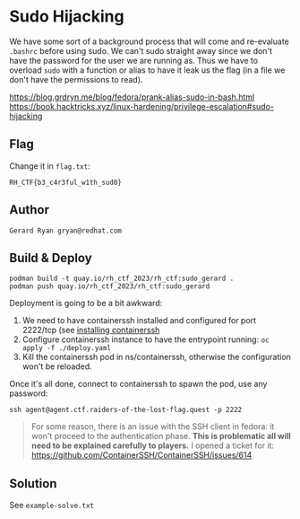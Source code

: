# Sudo Hijacking

We have some sort of a background process that will come and re-evaluate
`.bashrc` before using sudo. We can't sudo straight away since we don't have
the password for the user we are running as. Thus we have to overload `sudo`
with a function or alias to have it leak us the flag (in a file we don't have
the permissions to read).

https://blog.grdryn.me/blog/fedora/prank-alias-sudo-in-bash.html
https://book.hacktricks.xyz/linux-hardening/privilege-escalation#sudo-hijacking

## Flag

Change it in `flag.txt`:

    RH_CTF{b3_c4r3ful_w1th_sud0}

## Author

    Gerard Ryan gryan@redhat.com

## Build & Deploy

    podman build -t quay.io/rh_ctf_2023/rh_ctf:sudo_gerard .
    podman push quay.io/rh_ctf_2023/rh_ctf:sudo_gerard

Deployment is going to be a bit awkward:

1. We need to have containerssh installed and configured for port 2222/tcp (see [installing containerssh](https://gitlab.cee.redhat.com/warhw-ctf-2023-orga-team/warhw-ctf-2024/-/blob/main/infrastructure/k3s/README.md?ref_type=heads#optional-install-containerssh)
2. Configure containerssh instance to have the entrypoint running:
   `oc apply -f ./deploy.yaml`
3. Kill the containerssh pod in ns/containerssh, otherwise the configuration
   won't be reloaded.

Once it's all done, connect to containerssh to spawn the pod, use any password:

    ssh agent@agent.ctf.raiders-of-the-lost-flag.quest -p 2222

> For some reason, there is an issue with the SSH client in fedora: it won't
> proceed to the authentication phase. **This is problematic all will need to
> be explained carefully to players.**
> I opened a ticket for it: https://github.com/ContainerSSH/ContainerSSH/issues/614

## Solution

See `example-solve.txt`
